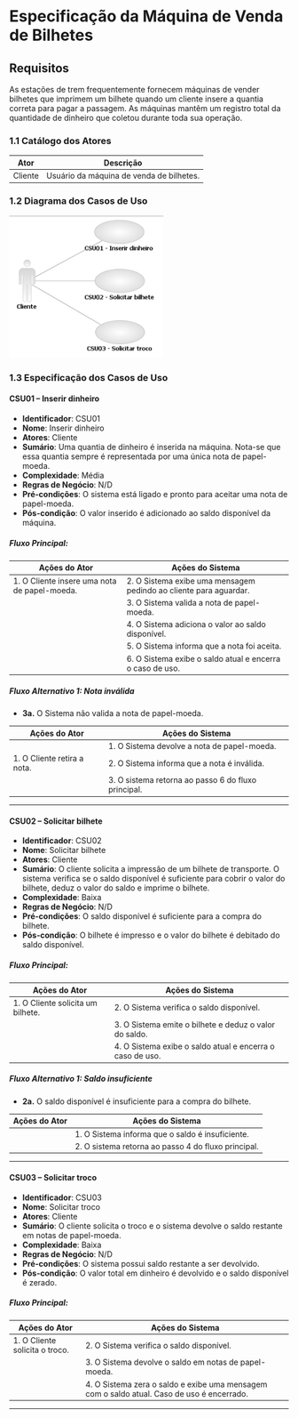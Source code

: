 # Especificação da Máquina de Venda de Bilhetes

## Requisitos

As estações de trem frequentemente fornecem máquinas de vender bilhetes que imprimem um bilhete quando um cliente insere a quantia correta para pagar a passagem. As máquinas mantêm um registro total da quantidade de dinheiro que coletou durante toda sua operação.

### 1.1 Catálogo dos Atores

| Ator    | Descrição                         |
|---------|-----------------------------------|
| Cliente | Usuário da máquina de venda de bilhetes. |

### 1.2 Diagrama dos Casos de Uso

![image](https://github.com/gbschanz/ticket-machine-ajustado/blob/main/img/diagrama_casos_uso.png)


### 1.3 Especificação dos Casos de Uso

#### CSU01 – Inserir dinheiro

- **Identificador**: CSU01  
- **Nome**: Inserir dinheiro  
- **Atores**: Cliente  
- **Sumário**: Uma quantia de dinheiro é inserida na máquina. Nota-se que essa quantia sempre é representada por uma única nota de papel-moeda.
- **Complexidade**: Média  
- **Regras de Negócio**: N/D  
- **Pré-condições**: O sistema está ligado e pronto para aceitar uma nota de papel-moeda.
- **Pós-condição**: O valor inserido é adicionado ao saldo disponível da máquina.

##### Fluxo Principal:

| Ações do Ator                                | Ações do Sistema                                      |
|----------------------------------------------|------------------------------------------------------|
| 1. O Cliente insere uma nota de papel-moeda. | 2. O Sistema exibe uma mensagem pedindo ao cliente para aguardar. |
|                                              | 3. O Sistema valida a nota de papel-moeda.           |
|                                              | 4. O Sistema adiciona o valor ao saldo disponível.   |
|                                              | 5. O Sistema informa que a nota foi aceita.          |
|                                              | 6. O Sistema exibe o saldo atual e encerra o caso de uso. |

##### Fluxo Alternativo 1: Nota inválida

- **3a.** O Sistema não valida a nota de papel-moeda.

| Ações do Ator                           | Ações do Sistema                                      |
|-----------------------------------------|------------------------------------------------------|
|                                         | 1. O Sistema devolve a nota de papel-moeda.          |
| 1. O Cliente retira a nota.             | 2. O Sistema informa que a nota é inválida.          |
|                                         | 3. O sistema retorna ao passo 6 do fluxo principal.  |

---

#### CSU02 – Solicitar bilhete

- **Identificador**: CSU02  
- **Nome**: Solicitar bilhete  
- **Atores**: Cliente  
- **Sumário**: O cliente solicita a impressão de um bilhete de transporte. O sistema verifica se o saldo disponível é suficiente para cobrir o valor do bilhete, deduz o valor do saldo e imprime o bilhete.
- **Complexidade**: Baixa  
- **Regras de Negócio**: N/D  
- **Pré-condições**: O saldo disponível é suficiente para a compra do bilhete.
- **Pós-condição**: O bilhete é impresso e o valor do bilhete é debitado do saldo disponível.

##### Fluxo Principal:

| Ações do Ator                          | Ações do Sistema                                      |
|----------------------------------------|------------------------------------------------------|
| 1. O Cliente solicita um bilhete.      | 2. O Sistema verifica o saldo disponível.            |
|                                        | 3. O Sistema emite o bilhete e deduz o valor do saldo. |
|                                        | 4. O Sistema exibe o saldo atual e encerra o caso de uso. |

##### Fluxo Alternativo 1: Saldo insuficiente

- **2a.** O saldo disponível é insuficiente para a compra do bilhete.

| Ações do Ator                         | Ações do Sistema                                      |
|---------------------------------------|------------------------------------------------------|
|                                       | 1. O Sistema informa que o saldo é insuficiente.     |
|                                       | 2. O sistema retorna ao passo 4 do fluxo principal.  |

---

#### CSU03 – Solicitar troco

- **Identificador**: CSU03  
- **Nome**: Solicitar troco  
- **Atores**: Cliente  
- **Sumário**: O cliente solicita o troco e o sistema devolve o saldo restante em notas de papel-moeda.
- **Complexidade**: Baixa  
- **Regras de Negócio**: N/D  
- **Pré-condições**: O sistema possui saldo restante a ser devolvido.
- **Pós-condição**: O valor total em dinheiro é devolvido e o saldo disponível é zerado.

##### Fluxo Principal:

| Ações do Ator                          | Ações do Sistema                                      |
|----------------------------------------|------------------------------------------------------|
| 1. O Cliente solicita o troco.         | 2. O Sistema verifica o saldo disponível.            |
|                                        | 3. O Sistema devolve o saldo em notas de papel-moeda. |
|                                        | 4. O Sistema zera o saldo e exibe uma mensagem com o saldo atual. Caso de uso é encerrado. |

---

